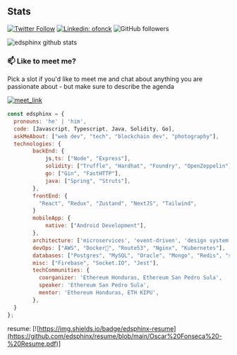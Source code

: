 ## Stats

[![Twitter Follow](https://img.shields.io/twitter/follow/oFonCK?label=Follow)](https://twitter.com/intent/follow?screen_name=oFonCK)
[![Linkedin: ofonck](https://img.shields.io/badge/-ofonck-blue?style=flat-square&logo=Linkedin&logoColor=white&link=https://www.linkedin.com/in/ofonck/)](https://www.linkedin.com/in/ofonck/)
![GitHub followers](https://img.shields.io/github/followers/edsphinx?label=Follow&style=social)

<!-- github stats -->

![edsphinx github stats](https://github-readme-stats.vercel.app/api?username=edsphinx&show_icons=true)

### 📫 Like to meet me?

Pick a slot if you'd like to meet me and chat about anything you are passionate about - but make sure to describe the agenda

<a href="https://calendly.com/fonckdev/30min" target="_blank"><img width="498" alt="meet_link" src="https://user-images.githubusercontent.com/15426564/144297439-f530f383-e73e-41e0-9914-a9b7d3f432e5.png"></a>

```javascript
const edsphinx = {
  pronouns: 'he' | 'him',
  code: [Javascript, Typescript, Java, Solidity, Go],
  askMeAbout: ["web dev", "tech", "blockchain dev", "photography"],
  technologies: {
        backEnd: {
            js,ts: ["Node", "Express"],
            solidity: ["Truffle", "Hardhat", "Foundry", "OpenZeppelin"],
            go: ["Gin", "FastHTTP"],
            java: ["Spring", "Struts"],
        },
        frontEnd: {
          "React", "Redux", "Zustand", "NextJS", "Tailwind",
        }
        mobileApp: {
            native: ["Android Development"],
        },
        architecture: ['microservices', 'event-driven', 'design system pattern'],
        devOps: ["AWS", "Docker🐳", "Route53", "Nginx", "Kubernetes"],
        databases: ["Postgres", "MySQL", "Oracle", "Mongo", "Redis", "sqlite"],
        misc: ["Firebase", "Socket.IO", "Jest"],
        techCommunities: {
          coorganizer: 'Ethereum Honduras, Ethereum San Pedro Sula',
          speaker: 'Ethereum San Pedro Sula',
          mentor: 'Ethereum Honduras, ETH KIPU',
        },
  }
};
```

resume: [![https://img.shields.io/badge/edsphinx-resume](https://github.com/edsphinx/resume/blob/main/Oscar%20Fonseca%20-%20Resume.pdf)]
